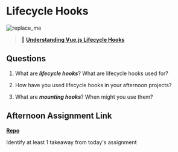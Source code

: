# Lifecycle Hooks

![replace_me](https://codeworks.blob.core.windows.net/public/assets/img/illustrations/placeholder.svg)

> **📖 [Understanding Vue.js Lifecycle Hooks](https://codeworksacademy.com/fs-student-guide/resources/wk6/03-Vue-Lifecycle-Hooks)**

## Questions

1. What are ***lifecycle hooks***? What are lifecycle hooks used for?

2. How have you used lifecycle hooks in your afternoon projects?

3. What are ***mounting hooks***? When might you use them?

## Afternoon Assignment Link

**[Repo](https://github.com/{{ghname}}/<ASSIGNMENT_REPO>)**

Identify at least 1 takeaway from today's assignment
